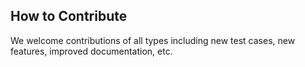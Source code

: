 How to Contribute
-------------------

We welcome contributions of all types including new test cases, new features, improved documentation, etc.